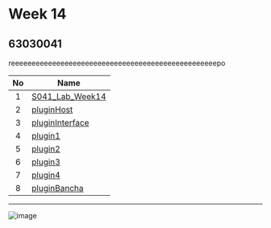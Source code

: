 # Week 14

## 63030041

reeeeeeeeeeeeeeeeeeeeeeeeeeeeeeeeeeeeeeeeeeeeeeeeeepo

| No | Name |
|:-:|-----|
|1|[S041_Lab_Week14](https://github.com/napasin163/S041_Lab_Week14)|
|2|[pluginHost](https://github.com/napasin163/pluginHost)|
|3|[pluginInterface](https://github.com/napasin163/pluginInterface)|
|4|[plugin1](https://github.com/napasin163/plugin1)|
|5|[plugin2](https://github.com/napasin163/plugin2)|
|6|[plugin3](https://github.com/napasin163/plugin3)|
|7|[plugin4](https://github.com/napasin163/plugin4)|
|8|[pluginBancha](https://github.com/napasin163/pluginNapa)|

-----------------------------------

![image](![image](https://user-images.githubusercontent.com/92078775/145200580-dc766cc4-9d35-4fea-9ee4-3912994e60ec.png))
